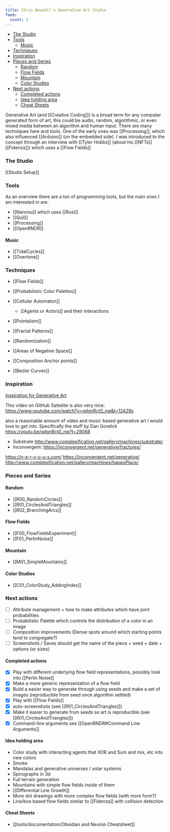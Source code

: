 ```yaml
---
title: Chris Woodall's Generative Art Studio
feed:
  count: 5
---
```


- [The Studio](#the-studio)
- [Tools](#tools)
	- [Music](#music)
- [Techniques](#techniques)
- [Inspiration](#inspiration)
- [Pieces and Series](#pieces-and-series)
	- [Random](#random)
	- [Flow Fields](#flow-fields)
	- [Mountain](#mountain)
	- [Color Studies](#color-studies)
- [Next actions](#next-actions)
	- [Completed actions](#completed-actions)
	- [Idea holding area](#idea-holding-area)
	- [Cheat Sheets](#cheat-sheets)


Generative Art (and [[Creative Coding]]) is a broad term for any computer generated form of art, this could be audio, random, algorithmic, or even mixed media between an algorithm and human input. There are many techniques here and tools. One of the early ones was [[Processing]], which also influenced [[Arduino]] (on the embedded side). I was introduced to the concept through an interview with [[Tyler Hobbs]] (about his [[NFTs]] [[Fidenza]]) which uses a [[Flow Fields]]

### The Studio

[[Studio Setup]]

### Tools

As an overview there are a ton of programming tools, but the main ones I am interested in are:

- [[Nannou]] which uses [[Rust]]
- [[Quil]]
- [[Processing]]
- [[OpenRNDR]]

#### Music

- [[TidalCycles]]
- [[Overtone]]

### Techniques

- [[Flow Fields]]
- [[Probabilistic Color Palettes]]
- [[Cellular Automaton]] 
	- [[Agents or Actors]] and their interactions

- [[Pointalism]]
- [[Fractal Patterns]]
- [[Randomization]]
- [[Areas of Negative Space]]
- [[Composition Anchor points]]
- [[Bezier Curves]]


### Inspiration

[Inspiration for Generative Art](https://raindrop.io/cjwoodall/generative-art-and-creative-coding-18915276)

This video on GitHub Sattelite is also very nice: https://www.youtube.com/watch?v=qdgnRct0_nw&t=12428s

also a reasonable amount of video and music based generative art I would love to get into. Specifically the stuff by Dan Gorelick https://youtu.be/qdgnRct0_nw?t=29068

- Substrate http://www.complexification.net/gallery/machines/substrate/
- Inconvergent: https://inconvergent.net/generative/fractures/

https://n-e-r-v-o-u-s.com/
https://inconvergent.net/generative/
http://www.complexification.net/gallery/machines/happyPlace/

### Pieces and Series

#### Random

- [[R00_RandomCircles]]
- [[R01_CirclesAndTriangles]]
- [[R02_BranchingArcs]]

#### Flow Fields

- [[F00_FlowFieldsExperiment]]
- [[F01_PerlinNoise]]

#### Mountain

- [[M01_SimpleMountains]]

#### Color Studies

- [[C01_ColorStudy_AddingIndex]]

### Next actions

- [ ] Attribute management + how to make attributes which have joint probabilities
- [ ] Probabilistic Palette which controls the distribution of a color in an image
- [ ] Composition improvements (Dense spots around which starting points tend to congregate?)
- [ ] Screenshots / Saves should get the name of the piece + seed + date + options (or sizes)

#### Completed actions
- [x] Play with different underlying flow field representations, possibly look into [[Perlin Noise]]
- [x] Make a more generic representation of a flow field
- [x] Build a easier way to generate through using seeds and make a set of images (reproducible from seed once algorithm settled)
- [x] Play with [[Flow Fields]]
- [x] auto-screenshots (see [[R01_CirclesAndTriangles]])
- [x] Make it easier to generate from seeds so art is reproducible.(see [[R01_CirclesAndTriangles]])
- [x] Command-line arguments see [[OpenRNDR#Command Line Arguments]]

#### Idea holding area

- Color study with interacting agents that XOR and Sum and mix, etc into new colors
- Smoke
- Mandalas and generative universes / solar systems
- Spirographs in 3d
- Full terrain generation
- Mountains with simple flow fields inside of them
- [[DIfferential Line Growth]]
- More dot drawings with more complex flow fields (with more form?)
- Line/box based flow fields similar to [[Fidenza]] with collision detection

#### Cheat Sheets

- [[tools/documentation/Obsidian and Neuron Cheatsheet]]
